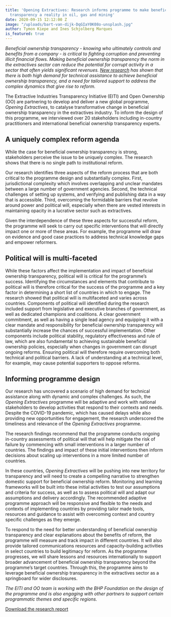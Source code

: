 ```yaml
---
title: 'Opening Extractives: Research informs programme to make beneficial ownership
  transparency a reality in oil, gas and mining'
date: 2020-09-15 12:12:00 Z
image: "/uploads/bart-van-dijk-DqGIaY0K08o-unsplash.jpg"
author: Tymon Kiepe and Ines Schjolberg Marques
is_featured: true
---
```


*Beneficial ownership transparency - knowing who ultimately controls and benefits from a company - is critical to fighting corruption and preventing illicit financial flows. Making beneficial ownership transparency the norm in the extractives sector can reduce the potential for corrupt activity in a sector that often yields significant revenues. [New research](https://www.openownership.org/uploads/Opening%20Extractives%20Research%20Report.pdf) has shown that there is both high demand for technical assistance to achieve beneficial ownership transparency, and a need for tailored support to address the complex dynamics that give rise to reform.*

The Extractive Industries Transparency Initiative (EITI) and Open Ownership (OO) are partnering to develop and deliver a new global programme, _Opening Extractives_, to catalyse transformative change in beneficial ownership transparency in the extractives industry. To inform the design of this programme, we interviewed over 20 stakeholders including in-country practitioners and international beneficial ownership transparency experts. 

## A uniquely complex reform agenda

While the case for beneficial ownership transparency is strong, stakeholders perceive the issue to be uniquely complex. The research shows that there is no single path to institutional reform.  

Our research identifies three aspects of the reform process that are both critical to the programme design and substantially complex. First, jurisdictional complexity which involves overlapping and unclear mandates between a large number of government agencies. Second, the technical challenges of setting up systems, and verifying and publishing data in a way that is accessible. Third, overcoming the formidable barriers that revolve around power and political will, especially when there are vested interests in maintaining opacity in a lucrative sector such as extractives. 

Given the interdependence of these three aspects for successful reform, the programme will seek to carry out specific interventions that will directly impact one or more of these areas. For example, the programme will draw on evidence and good case practices to address technical knowledge gaps and empower reformers. 

## Political will is multi-faceted  

While these factors affect the implementation and impact of beneficial ownership transparency, political will is critical for the programme’s success. Identifying the circumstances and  elements that contribute to political will is therefore critical for the success of the programme and a key factor in determining a short list of countries in which to engage. The research showed that political will is multifaceted and varies across countries. Components of political will identified during the research included support from legislative and executive branches of government, as well as dedicated champions and coalitions. A clear government commitment, as well as having a single lead agency and equipping it with a clear mandate and responsibility for beneficial ownership transparency will substantially increase the chances of successful implementation. Other components include political stability, regulatory effectiveness and rule of law, which are also fundamental to achieving sustainable beneficial ownership policies,  especially when changes in government can disrupt ongoing reforms. Ensuring political will therefore require overcoming both technical and political barriers. A lack of understanding at a technical level, for example, may cause potential supporters to oppose reforms. 


## Informing programme design 

Our research has uncovered a scenario of high demand for technical assistance along with dynamic and complex challenges. As such, the _Opening Extractives_ programme will be adaptive and work with national stakeholders to develop activities that respond to their contexts and needs. Despite the COVID-19 pandemic, which has caused delays while also providing new opportunities for engagement, the research underscored the timeliness and relevance of the _Opening Extractives_ programme. 

The research findings recommend that the programme conducts ongoing in-country assessments of political will that will help mitigate the risk of failure by commencing with small interventions in a larger number of countries. The findings and impact of these initial interventions then inform decisions about scaling up interventions in a more limited number of countries.

In these countries, _Opening Extractives_ will be pushing into new territory for transparency and will need to create a compelling narrative to strengthen domestic support for beneficial ownership reform. Monitoring and learning frameworks will be built into these initial activities to test our assumptions and criteria for success, as well as to assess political will and adapt our assumptions and delivery accordingly. The recommended adaptive programme approach will be responsive and flexible to the needs and contexts of implementing countries by providing tailor made tools, resources and guidance to assist with overcoming context and country specific challenges as they emerge.    

To respond to the need for better understanding of beneficial ownership transparency and clear explanations about the benefits of reform, the programme will measure and track impact in different countries. It will also provide tailored communications resources and capacity-building activities in select countries to build legitimacy for reform. As the programme progresses, we will share lessons and resources internationally to support broader advancement of beneficial ownership transparency beyond the programme’s  target countries. Through this, the programme aims to leverage beneficial ownership transparency in the extractives sector as a springboard for wider disclosures.

*The EITI and OO team is working with the BHP Foundation on the design of the programme and is also engaging with other partners to support certain programmatic themes and specific regions.*

[Download the research report
](https://www.openownership.org/uploads/Opening%20Extractives%20Research%20Report.pdf)